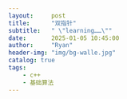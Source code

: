 ```yaml
---
layout:     post
title:      "双指针"
subtitle:   " \"learning……\""
date:       2025-01-05 10:45:00
author:     "Ryan"
header-img: "img/bg-walle.jpg"
catalog: true
tags:
    - c++
    - 基础算法
---
```







